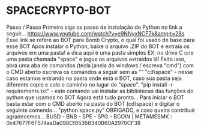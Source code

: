 # SPACECRYPTO-BOT
Passo / Passo  Primeiro siga os passo de instalação do Python no link a seguir... https://www.youtube.com/watch?v=e9NNyxNCF7k&amp;t=26s Esse link se refere ao BOT para Bomb Crypto, o qual foi usado de base para esse BOT  Apos instalar o Python, baixe o arquivo .ZIP do BOT e extraia os arquivos em uma pasta! a dica aqui é uma pasta simples EX: no drive C crie uma pasta chamada "space" e jogue os arquivos extraidos lá!  Feito isso, abra uma aba de comandos (tecla janela do windows / escreva "cmd") com o CMD aberto escreva os comandos a seguir sem as ""  "cd\space" - nesse caso estamos entrando na pasta onde está o BOT, caso sua pasta seja diferente copie e cole o caminho no lugar do "space".  "pip install -r requirements.txt" - este comando vai instalar as bibliotecas das funções do python que usamos no BOT  Agora está tudo pronto...  Para iniciar o BOT basta estar com o CMD aberto na pasta do BOT (cd\space) e digitar o seguinte comendo...  "python space.py"  OBRIGADO, e caso queira contribuir agradecemos...  BUSD - BNB - SPE - SPG - BCOIN     |   METAMESMK : 0x47677F6F574aaDa098Cf85368340B60A2970CF38
